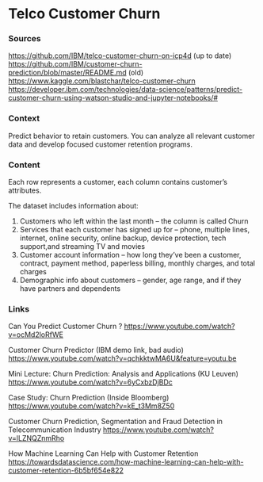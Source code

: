 # Telco Customer Churn

### Sources

https://github.com/IBM/telco-customer-churn-on-icp4d (up to date)<br>
https://github.com/IBM/customer-churn-prediction/blob/master/README.md (old) <br>
https://www.kaggle.com/blastchar/telco-customer-churn<br>
https://developer.ibm.com/technologies/data-science/patterns/predict-customer-churn-using-watson-studio-and-jupyter-notebooks/#<br>

### Context

Predict behavior to retain customers. You can analyze all relevant customer data and develop focused customer retention programs.

### Content

Each row represents a customer, each column contains customer’s attributes.<br>

The dataset includes information about:

1. Customers who left within the last month – the column is called Churn
2. Services that each customer has signed up for – phone, multiple lines, internet, online security, online backup, device protection, tech support,and streaming TV and movies
3. Customer account information – how long they’ve been a customer, contract, payment method, paperless billing, monthly charges, and total charges
4. Demographic info about customers – gender, age range, and if they have partners and dependents

### Links 

Can You Predict Customer Churn ? 
https://www.youtube.com/watch?v=ocMd2loRfWE

Customer Churn Predictor (IBM demo link, bad audio)
https://www.youtube.com/watch?v=qchkktwMA6U&feature=youtu.be

Mini Lecture: Churn Prediction: Analysis and Applications (KU Leuven)
https://www.youtube.com/watch?v=6yCxbzDjBDc

Case Study: Churn Prediction (Inside Bloomberg)
https://www.youtube.com/watch?v=kE_t3Mm8Z50

Customer Churn Prediction, Segmentation and Fraud Detection in Telecommunication Industry
https://www.youtube.com/watch?v=lLZNQZnmRho

How Machine Learning Can Help with Customer Retention
https://towardsdatascience.com/how-machine-learning-can-help-with-customer-retention-6b5bf654e822
